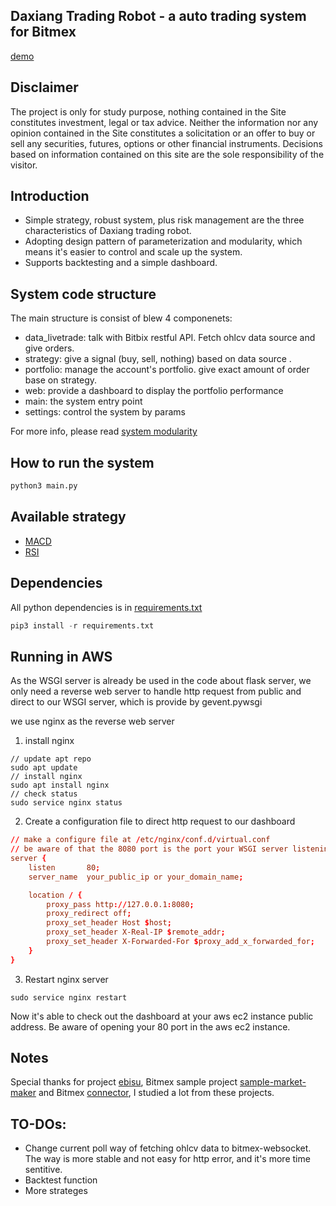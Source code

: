 ## Daxiang Trading Robot - a auto trading system for Bitmex   
[demo](http://52.78.117.239/)

## Disclaimer    
The project is only for study purpose, nothing contained in the Site constitutes investment, legal or tax advice. Neither the information nor any opinion contained in the Site constitutes a solicitation or an offer to buy or sell any securities, futures, options or other financial instruments. Decisions based on information contained on this site are the sole responsibility of the visitor.

## Introduction    
- Simple strategy, robust system, plus risk management are the three characteristics of Daxiang trading robot.      
- Adopting design pattern of parameterization and modularity, which means it's easier to control and scale up the system.      
- Supports backtesting and a simple dashboard.   

## System code structure
The main structure is consist of blew 4 componenets:  
- data_livetrade: talk with Bitbix restful API. Fetch ohlcv data source and give orders. 
- strategy: give a signal (buy, sell, nothing) based on data source .
- portfolio: manage the account's portfolio. give exact amount of order base on strategy.
- web: provide a dashboard to display the portfolio performance
- main: the system entry point
- settings: control the system by params     

For more info, please read [system modularity](https://github.com/tw7613781/daxiang_trade/wiki/system-modularity)

## How to run the system  

```python
python3 main.py
```

## Available strategy
- [MACD](https://github.com/tw7613781/daxiang_trade/blob/master/src/strategy.py)   
- [RSI](https://github.com/tw7613781/daxiang_trade/blob/master/src/strategy.py)

## Dependencies
All python dependencies is in [requirements.txt](https://github.com/tw7613781/daxiang_trade/blob/master/requirements.txt)
```python
pip3 install -r requirements.txt
```

## Running in AWS
As the WSGI server is already be used in the code about flask server, we only need a reverse web server to handle http request from public and direct to our WSGI server, which is provide by gevent.pywsgi   

we use nginx as the reverse web server

1. install nginx 
```shell
// update apt repo
sudo apt update
// install nginx
sudo apt install nginx
// check status
sudo service nginx status
```

2. Create a configuration file to direct http request to our dashboard
```conf
// make a configure file at /etc/nginx/conf.d/virtual.conf
// be aware of that the 8080 port is the port your WSGI server listening to
server {
    listen       80;
    server_name  your_public_ip or your_domain_name;

    location / {
        proxy_pass http://127.0.0.1:8080;
        proxy_redirect off;
        proxy_set_header Host $host;
        proxy_set_header X-Real-IP $remote_addr;
        proxy_set_header X-Forwarded-For $proxy_add_x_forwarded_for;
    }
}
```

3. Restart nginx server
```shell
sudo service nginx restart
```

Now it's able to check out the dashboard at your aws ec2 instance public address. Be aware of opening your 80 port in the aws ec2 instance.

## Notes   
Special thanks for project [ebisu](https://github.com/noda-sin/ebisu), Bitmex sample project [sample-market-maker](https://github.com/BitMEX/sample-market-maker) and Bitmex [connector](https://github.com/BitMEX/api-connectors), I studied a lot from these projects.

## TO-DOs:
- Change current poll way of fetching ohlcv data to bitmex-websocket. The way is more stable and not easy for http error, and it's more time sentitive.
- Backtest function
- More strateges